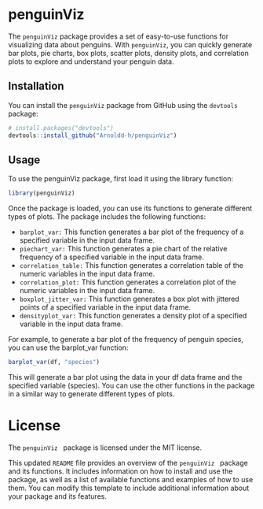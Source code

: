# penguinViz

The `penguinViz` package provides a set of easy-to-use functions for visualizing data about penguins. With `penguinViz`, you can quickly generate bar plots, pie charts, box plots, scatter plots, density plots, and correlation plots to explore and understand your penguin data.

## Installation

You can install the `penguinViz` package from GitHub using the `devtools` package:

```r
# install.packages("devtools")
devtools::install_github("Arnoldd-h/penguinViz")
```
## Usage
To use the penguinViz package, first load it using the library function:
```r
library(penguinViz)
```

Once the package is loaded, you can use its functions to generate different types of plots. The package includes the following functions:

* ```barplot_var:``` This function generates a bar plot of the frequency of a specified variable in the input data frame.
* ```piechart_var:``` This function generates a pie chart of the relative frequency of a specified variable in the input data frame.
* ```correlation_table:``` This function generates a correlation table of the numeric variables in the input data frame.
* ```correlation_plot:``` This function generates a correlation plot of the numeric variables in the input data frame.
* ```boxplot_jitter_var:``` This function generates a box plot with jittered points of a specified variable in the input data frame.
* ```densityplot_var:``` This function generates a density plot of a specified variable in the input data frame.


For example, to generate a bar plot of the frequency of penguin species, you can use the barplot_var function:

 ```r
 barplot_var(df, "species")
 ```
This will generate a bar plot using the data in your df data frame and the specified variable (species). You can use the other functions in the package in a similar way to generate different types of plots.

# License
The  ```penguinViz ``` package is licensed under the MIT license.


This updated `README` file provides an overview of the  ```penguinViz ``` package and its functions. It includes information on how to install and use the package, as well as a list of available functions and examples of how to use them. You can modify this template to include additional information about your package and its features.
